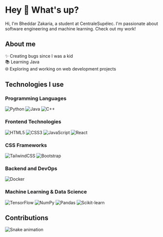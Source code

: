 # Hey 👋 What's up?

Hi, I'm Bheddar Zakaria, a student at CentraleSupélec. I'm passionate about software engineering and machine learning. Check out my work!

## About me

✨ Creating bugs since I was a kid  
📚 Learning Java  
🌐 Exploring and working on web development projects

## Technologies I use

### Programming Languages
![Python](https://cdn.jsdelivr.net/gh/devicons/devicon/icons/python/python-original.svg)
![Java](https://cdn.jsdelivr.net/gh/devicons/devicon/icons/java/java-original.svg)
![C++](https://cdn.jsdelivr.net/gh/devicons/devicon/icons/cplusplus/cplusplus-original.svg)

### Frontend Technologies
![HTML5](https://cdn.jsdelivr.net/gh/devicons/devicon/icons/html5/html5-original.svg)
![CSS3](https://cdn.jsdelivr.net/gh/devicons/devicon/icons/css3/css3-original.svg)
![JavaScript](https://cdn.jsdelivr.net/gh/devicons/devicon/icons/javascript/javascript-original.svg)
![React](https://cdn.jsdelivr.net/gh/devicons/devicon/icons/react/react-original.svg)

### CSS Frameworks
![TailwindCSS](https://cdn.jsdelivr.net/gh/devicons/devicon/icons/tailwindcss/tailwindcss-original.svg)
![Bootstrap](https://cdn.jsdelivr.net/gh/devicons/devicon/icons/bootstrap/bootstrap-original.svg)

### Backend and DevOps
![Docker](https://cdn.jsdelivr.net/gh/devicons/devicon/icons/docker/docker-original-wordmark.svg)

### Machine Learning & Data Science
![TensorFlow](https://cdn.jsdelivr.net/gh/devicons/devicon/icons/tensorflow/tensorflow-original.svg)
![NumPy](https://cdn.jsdelivr.net/gh/devicons/devicon/icons/numpy/numpy-original.svg)
![Pandas](https://cdn.jsdelivr.net/gh/devicons/devicon/icons/pandas/pandas-original.svg)
![Scikit-learn](https://upload.wikimedia.org/wikipedia/commons/0/05/Scikit_learn_logo_small.svg)

## Contributions

![Snake animation](https://raw.githubusercontent.com/zikous/zikous/output/snake.svg)
